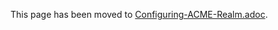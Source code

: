 This page has been moved to [Configuring-ACME-Realm.adoc](../../admin/acme/Configuring-ACME-Realm.adoc).
